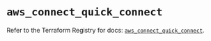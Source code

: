 # `aws_connect_quick_connect`

Refer to the Terraform Registry for docs: [`aws_connect_quick_connect`](https://registry.terraform.io/providers/hashicorp/aws/5.51.1/docs/resources/connect_quick_connect).
